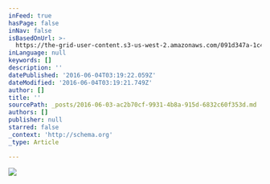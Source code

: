 ```yaml
---
inFeed: true
hasPage: false
inNav: false
isBasedOnUrl: >-
  https://the-grid-user-content.s3-us-west-2.amazonaws.com/091d347a-1c4f-4864-ae5e-aa492e593802.jpg
inLanguage: null
keywords: []
description: ''
datePublished: '2016-06-04T03:19:22.059Z'
dateModified: '2016-06-04T03:19:21.749Z'
author: []
title: ''
sourcePath: _posts/2016-06-03-ac2b70cf-9931-4b8a-915d-6832c60f353d.md
authors: []
publisher: null
starred: false
_context: 'http://schema.org'
_type: Article

---
```

![](https://the-grid-user-content.s3-us-west-2.amazonaws.com/091d347a-1c4f-4864-ae5e-aa492e593802.jpg)